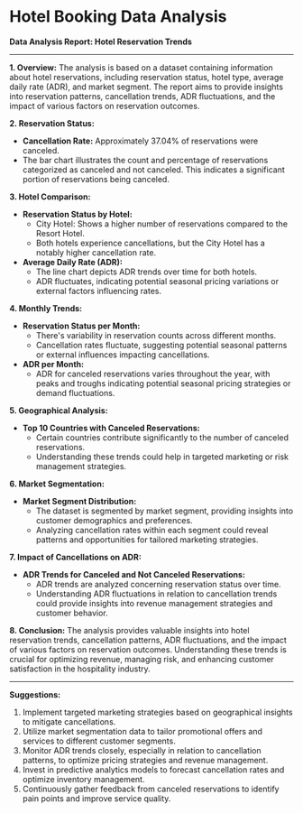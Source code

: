 # Hotel Booking Data Analysis

**Data Analysis Report: Hotel Reservation Trends**

---

**1. Overview:**
   The analysis is based on a dataset containing information about hotel reservations, including reservation status, hotel type, average daily rate (ADR), and market segment. The report aims to provide insights into reservation patterns, cancellation trends, ADR fluctuations, and the impact of various factors on reservation outcomes.

**2. Reservation Status:**
   - **Cancellation Rate:** Approximately 37.04% of reservations were canceled.
   - The bar chart illustrates the count and percentage of reservations categorized as canceled and not canceled. This indicates a significant portion of reservations being canceled.

**3. Hotel Comparison:**
   - **Reservation Status by Hotel:** 
     - City Hotel: Shows a higher number of reservations compared to the Resort Hotel.
     - Both hotels experience cancellations, but the City Hotel has a notably higher cancellation rate.
   - **Average Daily Rate (ADR):** 
     - The line chart depicts ADR trends over time for both hotels.
     - ADR fluctuates, indicating potential seasonal pricing variations or external factors influencing rates.

**4. Monthly Trends:**
   - **Reservation Status per Month:**
     - There's variability in reservation counts across different months.
     - Cancellation rates fluctuate, suggesting potential seasonal patterns or external influences impacting cancellations.
   - **ADR per Month:**
     - ADR for canceled reservations varies throughout the year, with peaks and troughs indicating potential seasonal pricing strategies or demand fluctuations.

**5. Geographical Analysis:**
   - **Top 10 Countries with Canceled Reservations:**
     - Certain countries contribute significantly to the number of canceled reservations.
     - Understanding these trends could help in targeted marketing or risk management strategies.

**6. Market Segmentation:**
   - **Market Segment Distribution:**
     - The dataset is segmented by market segment, providing insights into customer demographics and preferences.
     - Analyzing cancellation rates within each segment could reveal patterns and opportunities for tailored marketing strategies.

**7. Impact of Cancellations on ADR:**
   - **ADR Trends for Canceled and Not Canceled Reservations:**
     - ADR trends are analyzed concerning reservation status over time.
     - Understanding ADR fluctuations in relation to cancellation trends could provide insights into revenue management strategies and customer behavior.

**8. Conclusion:**
   The analysis provides valuable insights into hotel reservation trends, cancellation patterns, ADR fluctuations, and the impact of various factors on reservation outcomes. Understanding these trends is crucial for optimizing revenue, managing risk, and enhancing customer satisfaction in the hospitality industry.

--- 

**Suggestions:**
1. Implement targeted marketing strategies based on geographical insights to mitigate cancellations.
2. Utilize market segmentation data to tailor promotional offers and services to different customer segments.
3. Monitor ADR trends closely, especially in relation to cancellation patterns, to optimize pricing strategies and revenue management.
4. Invest in predictive analytics models to forecast cancellation rates and optimize inventory management.
5. Continuously gather feedback from canceled reservations to identify pain points and improve service quality.

